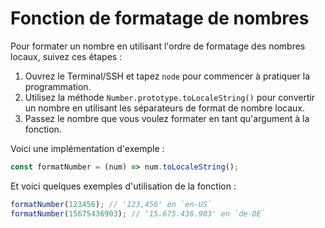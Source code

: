 # Fonction de formatage de nombres

Pour formater un nombre en utilisant l'ordre de formatage des nombres locaux, suivez ces étapes :

1. Ouvrez le Terminal/SSH et tapez `node` pour commencer à pratiquer la programmation.
2. Utilisez la méthode `Number.prototype.toLocaleString()` pour convertir un nombre en utilisant les séparateurs de format de nombre locaux.
3. Passez le nombre que vous voulez formater en tant qu'argument à la fonction.

Voici une implémentation d'exemple :

```js
const formatNumber = (num) => num.toLocaleString();
```

Et voici quelques exemples d'utilisation de la fonction :

```js
formatNumber(123456); // '123,456' en `en-US`
formatNumber(15675436903); // '15.675.436.903' en `de-DE`
```
